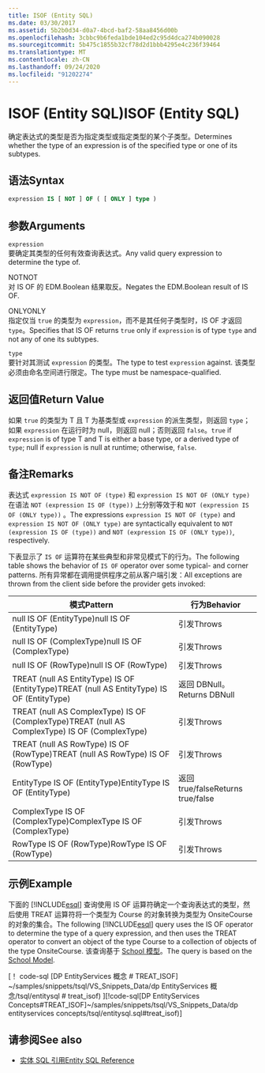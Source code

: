 ```yaml
---
title: ISOF (Entity SQL)
ms.date: 03/30/2017
ms.assetid: 5b2b0d34-d0a7-4bcd-baf2-58aa8456d00b
ms.openlocfilehash: 3cbbc9b6feda1bde104ed2c95d4dca274b090028
ms.sourcegitcommit: 5b475c1855b32cf78d2d1bbb4295e4c236f39464
ms.translationtype: MT
ms.contentlocale: zh-CN
ms.lasthandoff: 09/24/2020
ms.locfileid: "91202274"
---
```

# <a name="isof-entity-sql"></a><span data-ttu-id="3743a-102">ISOF (Entity SQL)</span><span class="sxs-lookup"><span data-stu-id="3743a-102">ISOF (Entity SQL)</span></span>

<span data-ttu-id="3743a-103">确定表达式的类型是否为指定类型或指定类型的某个子类型。</span><span class="sxs-lookup"><span data-stu-id="3743a-103">Determines whether the type of an expression is of the specified type or one of its subtypes.</span></span>  
  
## <a name="syntax"></a><span data-ttu-id="3743a-104">语法</span><span class="sxs-lookup"><span data-stu-id="3743a-104">Syntax</span></span>  
  
```sql  
expression IS [ NOT ] OF ( [ ONLY ] type )  
```  
  
## <a name="arguments"></a><span data-ttu-id="3743a-105">参数</span><span class="sxs-lookup"><span data-stu-id="3743a-105">Arguments</span></span>  

 `expression`  
 <span data-ttu-id="3743a-106">要确定其类型的任何有效查询表达式。</span><span class="sxs-lookup"><span data-stu-id="3743a-106">Any valid query expression to determine the type of.</span></span>  
  
 <span data-ttu-id="3743a-107">NOT</span><span class="sxs-lookup"><span data-stu-id="3743a-107">NOT</span></span>  
 <span data-ttu-id="3743a-108">对 IS OF 的 EDM.Boolean 结果取反。</span><span class="sxs-lookup"><span data-stu-id="3743a-108">Negates the EDM.Boolean result of IS OF.</span></span>  
  
 <span data-ttu-id="3743a-109">ONLY</span><span class="sxs-lookup"><span data-stu-id="3743a-109">ONLY</span></span>  
 <span data-ttu-id="3743a-110">指定仅当 `true` 的类型为 `expression`，而不是其任何子类型时，IS OF 才返回 `type`。</span><span class="sxs-lookup"><span data-stu-id="3743a-110">Specifies that IS OF returns `true` only if `expression` is of type `type` and not any of one its subtypes.</span></span>  
  
 `type`  
 <span data-ttu-id="3743a-111">要针对其测试 `expression` 的类型。</span><span class="sxs-lookup"><span data-stu-id="3743a-111">The type to test `expression` against.</span></span> <span data-ttu-id="3743a-112">该类型必须由命名空间进行限定。</span><span class="sxs-lookup"><span data-stu-id="3743a-112">The type must be namespace-qualified.</span></span>  
  
## <a name="return-value"></a><span data-ttu-id="3743a-113">返回值</span><span class="sxs-lookup"><span data-stu-id="3743a-113">Return Value</span></span>  

 <span data-ttu-id="3743a-114">如果 `true` 的类型为 T 且 T 为基类型或 `expression` 的派生类型，则返回 `type`；如果 `expression` 在运行时为 null，则返回 null；否则返回 `false`。</span><span class="sxs-lookup"><span data-stu-id="3743a-114">`true` if `expression` is of type T and T is either a base type, or a derived type of `type`; null if `expression` is null at runtime; otherwise, `false`.</span></span>  
  
## <a name="remarks"></a><span data-ttu-id="3743a-115">备注</span><span class="sxs-lookup"><span data-stu-id="3743a-115">Remarks</span></span>  

 <span data-ttu-id="3743a-116">表达式 `expression IS NOT OF (type)` 和 `expression IS NOT OF (ONLY type)` 在语法 `NOT (expression IS OF (type))` 上分别等效于和 `NOT (expression IS OF (ONLY type))` 。</span><span class="sxs-lookup"><span data-stu-id="3743a-116">The expressions `expression IS NOT OF (type)` and `expression IS NOT OF (ONLY type)` are syntactically equivalent to `NOT (expression IS OF (type))` and `NOT (expression IS OF (ONLY type))`, respectively.</span></span>  
  
 <span data-ttu-id="3743a-117">下表显示了 `IS OF` 运算符在某些典型和非常见模式下的行为。</span><span class="sxs-lookup"><span data-stu-id="3743a-117">The following table shows the behavior of `IS OF` operator over some typical- and corner patterns.</span></span> <span data-ttu-id="3743a-118">所有异常都在调用提供程序之前从客户端引发：</span><span class="sxs-lookup"><span data-stu-id="3743a-118">All exceptions are thrown from the client side before the provider gets invoked:</span></span>  
  
|<span data-ttu-id="3743a-119">模式</span><span class="sxs-lookup"><span data-stu-id="3743a-119">Pattern</span></span>|<span data-ttu-id="3743a-120">行为</span><span class="sxs-lookup"><span data-stu-id="3743a-120">Behavior</span></span>|  
|-------------|--------------|  
|<span data-ttu-id="3743a-121">null IS OF (EntityType)</span><span class="sxs-lookup"><span data-stu-id="3743a-121">null IS OF (EntityType)</span></span>|<span data-ttu-id="3743a-122">引发</span><span class="sxs-lookup"><span data-stu-id="3743a-122">Throws</span></span>|  
|<span data-ttu-id="3743a-123">null IS OF (ComplexType)</span><span class="sxs-lookup"><span data-stu-id="3743a-123">null IS OF (ComplexType)</span></span>|<span data-ttu-id="3743a-124">引发</span><span class="sxs-lookup"><span data-stu-id="3743a-124">Throws</span></span>|  
|<span data-ttu-id="3743a-125">null IS OF (RowType)</span><span class="sxs-lookup"><span data-stu-id="3743a-125">null IS OF (RowType)</span></span>|<span data-ttu-id="3743a-126">引发</span><span class="sxs-lookup"><span data-stu-id="3743a-126">Throws</span></span>|  
|<span data-ttu-id="3743a-127">TREAT (null AS EntityType) IS OF (EntityType)</span><span class="sxs-lookup"><span data-stu-id="3743a-127">TREAT (null AS EntityType) IS OF (EntityType)</span></span>|<span data-ttu-id="3743a-128">返回 DBNull。</span><span class="sxs-lookup"><span data-stu-id="3743a-128">Returns DBNull</span></span>|  
|<span data-ttu-id="3743a-129">TREAT (null AS ComplexType) IS OF (ComplexType)</span><span class="sxs-lookup"><span data-stu-id="3743a-129">TREAT (null AS ComplexType) IS OF (ComplexType)</span></span>|<span data-ttu-id="3743a-130">引发</span><span class="sxs-lookup"><span data-stu-id="3743a-130">Throws</span></span>|  
|<span data-ttu-id="3743a-131">TREAT (null AS RowType) IS OF (RowType)</span><span class="sxs-lookup"><span data-stu-id="3743a-131">TREAT (null AS RowType) IS OF (RowType)</span></span>|<span data-ttu-id="3743a-132">引发</span><span class="sxs-lookup"><span data-stu-id="3743a-132">Throws</span></span>|  
|<span data-ttu-id="3743a-133">EntityType IS OF (EntityType)</span><span class="sxs-lookup"><span data-stu-id="3743a-133">EntityType IS OF (EntityType)</span></span>|<span data-ttu-id="3743a-134">返回 true/false</span><span class="sxs-lookup"><span data-stu-id="3743a-134">Returns true/false</span></span>|  
|<span data-ttu-id="3743a-135">ComplexType IS OF (ComplexType)</span><span class="sxs-lookup"><span data-stu-id="3743a-135">ComplexType IS OF (ComplexType)</span></span>|<span data-ttu-id="3743a-136">引发</span><span class="sxs-lookup"><span data-stu-id="3743a-136">Throws</span></span>|  
|<span data-ttu-id="3743a-137">RowType IS OF (RowType)</span><span class="sxs-lookup"><span data-stu-id="3743a-137">RowType IS OF (RowType)</span></span>|<span data-ttu-id="3743a-138">引发</span><span class="sxs-lookup"><span data-stu-id="3743a-138">Throws</span></span>|  
  
## <a name="example"></a><span data-ttu-id="3743a-139">示例</span><span class="sxs-lookup"><span data-stu-id="3743a-139">Example</span></span>  

 <span data-ttu-id="3743a-140">下面的 [!INCLUDE[esql](../../../../../../includes/esql-md.md)] 查询使用 IS OF 运算符确定一个查询表达式的类型，然后使用 TREAT 运算符将一个类型为 Course 的对象转换为类型为 OnsiteCourse 的对象的集合。</span><span class="sxs-lookup"><span data-stu-id="3743a-140">The following [!INCLUDE[esql](../../../../../../includes/esql-md.md)] query uses the IS OF operator to determine the type of a query expression, and then uses the TREAT operator to convert an object of the type Course to a collection of objects of the type OnsiteCourse.</span></span> <span data-ttu-id="3743a-141">该查询基于 [School 模型](/previous-versions/dotnet/netframework-4.0/bb896300(v=vs.100))。</span><span class="sxs-lookup"><span data-stu-id="3743a-141">The query is based on the [School Model](/previous-versions/dotnet/netframework-4.0/bb896300(v=vs.100)).</span></span>  
  
 <span data-ttu-id="3743a-142">[！ code-sql [DP EntityServices 概念 # TREAT_ISOF] ~/samples/snippets/tsql/VS_Snippets_Data/dp EntityServices 概念/tsql/entitysql # treat_isof) ]</span><span class="sxs-lookup"><span data-stu-id="3743a-142">[!code-sql[DP EntityServices Concepts#TREAT_ISOF]~/samples/snippets/tsql/VS_Snippets_Data/dp entityservices concepts/tsql/entitysql.sql#treat_isof)]</span></span>  
  
## <a name="see-also"></a><span data-ttu-id="3743a-143">请参阅</span><span class="sxs-lookup"><span data-stu-id="3743a-143">See also</span></span>

- [<span data-ttu-id="3743a-144">实体 SQL 引用</span><span class="sxs-lookup"><span data-stu-id="3743a-144">Entity SQL Reference</span></span>](entity-sql-reference.md)
